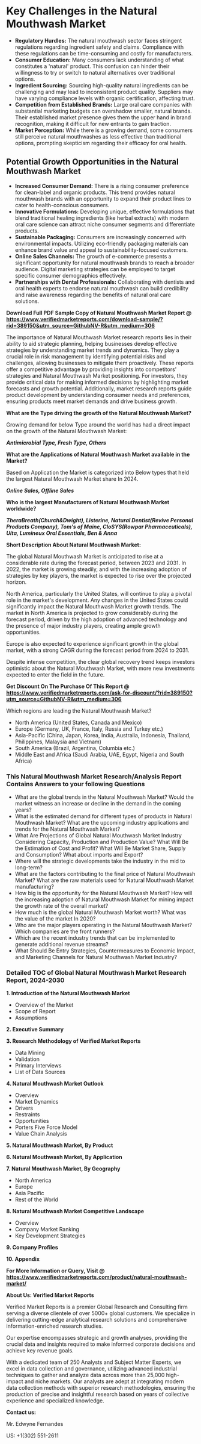 <p class="">    <h1>Key Challenges in the Natural Mouthwash Market</h1>    <ul>        <li>            <strong>Regulatory Hurdles:</strong>            The natural mouthwash sector faces stringent regulations regarding ingredient safety and claims.             Compliance with these regulations can be time-consuming and costly for manufacturers.        </li>        <li>            <strong>Consumer Education:</strong>            Many consumers lack understanding of what constitutes a 'natural' product. This confusion can             hinder their willingness to try or switch to natural alternatives over traditional options.        </li>        <li>            <strong>Ingredient Sourcing:</strong>            Sourcing high-quality natural ingredients can be challenging and may lead to inconsistent product quality.             Suppliers may have varying compliance levels with organic certification, affecting trust.        </li>        <li>            <strong>Competition from Established Brands:</strong>            Large oral care companies with substantial marketing budgets can overshadow smaller, natural brands.             Their established market presence gives them the upper hand in brand recognition, making it difficult             for new entrants to gain traction.        </li>        <li>            <strong>Market Perception:</strong>            While there is a growing demand, some consumers still perceive natural mouthwashes as less effective             than traditional options, prompting skepticism regarding their efficacy for oral health.        </li>    </ul>        <h2>Potential Growth Opportunities in the Natural Mouthwash Market</h1>    <ul>        <li>            <strong>Increased Consumer Demand:</strong>            There is a rising consumer preference for clean-label and organic products. This trend provides             natural mouthwash brands with an opportunity to expand their product lines to cater to health-conscious consumers.        </li>        <li>            <strong>Innovative Formulations:</strong>            Developing unique, effective formulations that blend traditional healing ingredients (like herbal extracts)             with modern oral care science can attract niche consumer segments and differentiate products.        </li>        <li>            <strong>Sustainable Packaging:</strong>            Consumers are increasingly concerned with environmental impacts. Utilizing eco-friendly packaging materials             can enhance brand value and appeal to sustainability-focused customers.        </li>        <li>            <strong>Online Sales Channels:</strong>            The growth of e-commerce presents a significant opportunity for natural mouthwash brands to reach a             broader audience. Digital marketing strategies can be employed to target specific consumer demographics effectively.        </li>        <li>            <strong>Partnerships with Dental Professionals:</strong>            Collaborating with dentists and oral health experts to endorse natural mouthwash can build credibility and             raise awareness regarding the benefits of natural oral care solutions.        </li>    </ul></p><p class=""><strong>Download Full PDF Sample Copy of Natural Mouthwash Market Report @ <a href="https://www.verifiedmarketreports.com/download-sample/?rid=389150&utm_source=GithubNV-R&utm_medium=306" target="_blank">https://www.verifiedmarketreports.com/download-sample/?rid=389150&utm_source=GithubNV-R&utm_medium=306</a></strong></p><p>The importance of&nbsp;Natural Mouthwash Market research reports lies in their ability to aid strategic planning, helping businesses develop effective strategies by understanding market trends and dynamics. They play a crucial role in risk management by identifying potential risks and challenges, allowing businesses to mitigate them proactively. These reports offer a competitive advantage by providing insights into competitors' strategies and Natural Mouthwash Market positioning. For investors, they provide critical data for making informed decisions by highlighting market forecasts and growth potential. Additionally, market research reports guide product development by understanding consumer needs and preferences, ensuring products meet market demands and drive business growth.</p><p><strong>What are the&nbsp;Type driving the growth of the Natural Mouthwash Market?</strong></p><p id="" class="">Growing demand for below Type around the world has had a direct impact on the growth of the Natural Mouthwash Market:</p><p class=""><em><strong>Antimicrobial Type, Fresh Type, Others</strong></em></p><p class=""><strong>What are the&nbsp;Applications&nbsp;of Natural Mouthwash Market available in the Market?</strong></p><p id="" class="">Based on Application the Market is categorized into Below types that held the largest Natural Mouthwash Market share In 2024.</p><p class=""><em><strong>Online Sales, Offline Sales</strong></em></p><p class=""><strong>Who is the largest Manufacturers of Natural Mouthwash Market worldwide?</strong></p><p><em><strong>TheraBreath(Church&Dwight), Listerine, Natural Dentist(Revive Personal Products Company), Tom's of Maine, CloSYS(Rowpar Pharmaceuticals), Ulta, Lumineux Oral Essentials, Ben & Anna</strong></em></p><p id="" class=""><strong>Short Description About Natural Mouthwash Market:</strong></p><p>The global Natural Mouthwash Market is anticipated to rise at a considerable rate during the forecast period, between 2023 and 2031. In 2022, the market is growing steadily, and with the increasing adoption of strategies by key players, the market is expected to rise over the projected horizon.</p><p>North America, particularly the United States, will continue to play a pivotal role in the market's development. Any changes in the United States could significantly impact the Natural Mouthwash Market growth trends. The market in North America is projected to grow considerably during the forecast period, driven by the high adoption of advanced technology and the presence of major industry players, creating ample growth opportunities.</p><p>Europe is also expected to experience significant growth in the global market, with a strong CAGR during the forecast period from 2024 to 2031.</p><p>Despite intense competition, the clear global recovery trend keeps investors optimistic about the Natural Mouthwash Market, with more new investments expected to enter the field in the future.</p><p id="" class=""><strong>Get Discount On The Purchase Of This Report @ <a href="https://www.verifiedmarketreports.com/ask-for-discount/?rid=389150?utm_source=GithubNV-R&utm_medium=306" target="_blank">https://www.verifiedmarketreports.com/ask-for-discount/?rid=389150?utm_source=GithubNV-R&utm_medium=306</a></strong></p><p class="">Which regions are leading the Natural Mouthwash Market?</p><ul><li>North America (United States, Canada and Mexico)</li><li>Europe (Germany, UK, France, Italy, Russia and Turkey etc.)</li><li>Asia-Pacific (China, Japan, Korea, India, Australia, Indonesia, Thailand, Philippines, Malaysia and Vietnam)</li><li>South America (Brazil, Argentina, Columbia etc.)</li><li>Middle East and Africa (Saudi Arabia, UAE, Egypt, Nigeria and South Africa)</li></ul><h3 id="" class="">This Natural Mouthwash Market Research/Analysis Report Contains Answers to your following Questions</h3><ul><li>What are the global trends in the Natural Mouthwash Market? Would the market witness an increase or decline in the demand in the coming years?</li><li>What is the estimated demand for different types of products in Natural Mouthwash Market? What are the upcoming industry applications and trends for the Natural Mouthwash Market?</li><li>What Are Projections of Global Natural Mouthwash Market Industry Considering Capacity, Production and Production Value? What Will Be the Estimation of Cost and Profit? What Will Be Market Share, Supply and Consumption? What about imports and Export?</li><li>Where will the strategic developments take the industry in the mid to long-term?</li><li>What are the factors contributing to the final price of Natural Mouthwash Market? What are the raw materials used for Natural Mouthwash Market manufacturing?</li><li>How big is the opportunity for the Natural Mouthwash Market? How will the increasing adoption of Natural Mouthwash Market for mining impact the growth rate of the overall market?</li><li>How much is the global Natural Mouthwash Market worth? What was the value of the market In 2020?</li><li>Who are the major players operating in the Natural Mouthwash Market? Which companies are the front runners?</li><li>Which are the recent industry trends that can be implemented to generate additional revenue streams?</li><li>What Should Be Entry Strategies, Countermeasures to Economic Impact, and Marketing Channels for Natural Mouthwash Market Industry?</li></ul><h3 id="" class="">Detailed TOC of Global Natural Mouthwash Market Research Report, 2024-2030</h3><p id="" class=""><strong>1. Introduction of the Natural Mouthwash Market</strong></p><ul><li>Overview of the Market</li><li>Scope of Report</li><li>Assumptions</li></ul><p id="" class=""><strong>2. Executive Summary</strong></p><p id="" class=""><strong>3. Research Methodology of Verified Market Reports</strong></p><ul><li>Data Mining</li><li>Validation</li><li>Primary Interviews</li><li>List of Data Sources</li></ul><p id="" class=""><strong>4. Natural Mouthwash Market Outlook</strong></p><ul><li>Overview</li><li>Market Dynamics</li><li>Drivers</li><li>Restraints</li><li>Opportunities</li><li>Porters Five Force Model</li><li>Value Chain Analysis</li></ul><p id="" class=""><strong>5. Natural Mouthwash Market, By Product</strong></p><p id="" class=""><strong>6. Natural Mouthwash Market, By Application</strong></p><p id="" class=""><strong>7. Natural Mouthwash Market, By Geography</strong></p><ul><li>North America</li><li>Europe</li><li>Asia Pacific</li><li>Rest of the World</li></ul><p id="" class=""><strong>8. Natural Mouthwash Market Competitive Landscape</strong></p><ul><li>Overview</li><li>Company Market Ranking</li><li>Key Development Strategies</li></ul><p id="" class=""><strong>9. Company Profiles</strong></p><p id="" class=""><strong>10. Appendix</strong></p><p id="" class=""><strong>For More Information or Query, Visit @ <a href="https://www.verifiedmarketreports.com/product/natural-mouthwash-market/" target="_blank">https://www.verifiedmarketreports.com/product/natural-mouthwash-market/</a></strong></p><p id="" class=""><strong>About Us: Verified Market Reports</strong></p><p id="" class="">Verified Market Reports is a premier Global Research and Consulting firm serving a diverse clientele of over 5000+ global customers. We specialize in delivering cutting-edge analytical research solutions and comprehensive information-enriched research studies.</p><p id="" class="">Our expertise encompasses strategic and growth analyses, providing the crucial data and insights required to make informed corporate decisions and achieve key revenue goals.</p><p id="" class="">With a dedicated team of 250 Analysts and Subject Matter Experts, we excel in data collection and governance, utilizing advanced industrial techniques to gather and analyze data across more than 25,000 high-impact and niche markets. Our analysts are adept at integrating modern data collection methods with superior research methodologies, ensuring the production of precise and insightful research based on years of collective experience and specialized knowledge.</p><p id="" class=""><strong>Contact us:</strong></p><p id="" class="">Mr. Edwyne Fernandes</p><p id="" class="">US: +1(302) 551-2611</p>